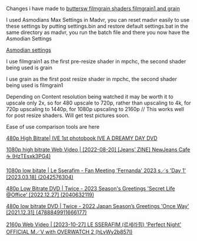 Changes i have made to [buttersw filmgrain shaders filmgrain1 and grain](https://github.com/butterw/bShaders)

I used Asmodians Max Settings in Madvr, you can reset madvr easily to use these settings by putting settings.bin and restore default settings.bat in the same directory as madvr, you run the batch file and there you now have the Asmodian Settings

[Asmodian settings](https://forum.doom9.org/showthread.php?p=1709814#post1709814)

I use filmgrain1 as the first pre-resize shader in mpchc, the second shader being used is grain

I use grain as the first post resize shader in mpchc, the second shader being used is filmgrain1

Depending on Content resolution being watched it may be worth it to upscale only 2x, so for 480 upscale to 720p, rather than upscaling to 4k, for 720p upscaling to 1440p, for 1080p upscaling to 2160p // This works well for post resize shaders. Will get test pictures soon.

Ease of use comparison tools are here 

[480p High Bitrate| IVE 1st photobook IVE A DREAMY DAY DVD](https://imgsli.com/MjMwODI4)


[1080p high bitrate Web Video | [2022-08-20] [Jeans’ ZINE] NewJeans Cafe ☕️ (HzTEsxk3PG4)](https://imgsli.com/MjMwODMw)

[1080p low bitate | Le Sserafim - Fan Meeting 'Fernanda' 2023 s／s 'Day 1' [2023.03.18] (2042576304)](https://imgsli.com/MjMwODMx)

[480p Low Bitrate DVD | Twice - 2023 Season's Greetings 'Secret Life @Office' [2022.12.27] (2040632119)](https://imgsli.com/MjMwOTM4)

[480p low bitrate DVD |   Twice - 2022 Japan Season’s Greetings 'Once Way' [2021.12.31] (4788849911666177)](https://imgsli.com/MjMwOTYy)

[2160p Web Video | [2023-10-27] LE SSERAFIM (르세라핌) 'Perfect Night' OFFICIAL M／V with OVERWATCH 2 (hLvWy2b857I)](https://imgsli.com/MjMwOTUw/0/1)

